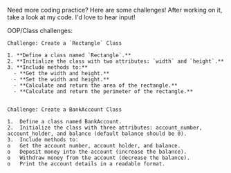 Need more coding practice? Here are some challenges! After working on it, take a look at my code. I'd love to hear input!

OOP/Class challenges:

    Challenge: Create a `Rectangle` Class
    
    1. **Define a class named `Rectangle`.**
    2. **Initialize the class with two attributes: `width` and `height`.**
    3. **Include methods to:**
      - **Get the width and height.**
      - **Set the width and height.**
      - **Calculate and return the area of the rectangle.**
      - **Calculate and return the perimeter of the rectangle.**


    Challenge: Create a BankAccount Class

    1.	Define a class named BankAccount.
    2.	Initialize the class with three attributes: account_number, account_holder, and balance (default balance should be 0).
    3.	Include methods to:
    o	Get the account number, account holder, and balance.
    o	Deposit money into the account (increase the balance).
    o	Withdraw money from the account (decrease the balance).
    o	Print the account details in a readable format.

